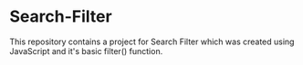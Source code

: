 # Search-Filter
This repository contains a project for Search Filter which was created using JavaScript and it's basic filter() function.
